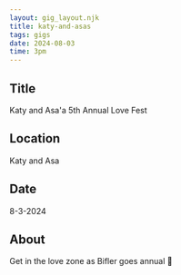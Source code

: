 ```yaml
---
layout: gig_layout.njk
title: katy-and-asas
tags: gigs
date: 2024-08-03
time: 3pm
---
```


## Title
Katy and Asa'a 5th Annual Love Fest

## Location
Katy and Asa

## Date
8-3-2024

## About
Get in the love zone as Bifler goes annual 🤎